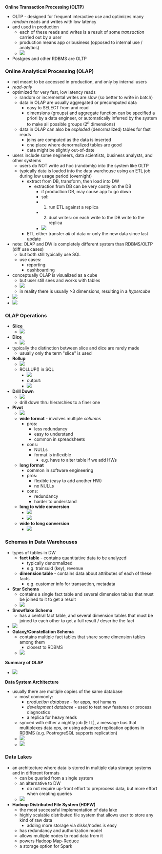 **Online Transaction Processing (OLTP)**
- OLTP - designed for frequent interactive use and optimizes many *random* reads and writes with low latency
- and used in production
  - each of these reads and writes is a result of some *transaction* carried out by a user
  - production means app or business (opposed to internal use / analytics)
  - ![](assets/2024-02-24-18-03-29.png)
- Postgres and other RDBMS are OLTP

### Online Analytical Processing (OLAP)
- not meant to be accessed in production, and only by internal users
- *read-only*
- optimized for very fast, low latency reads
  - random or incremental writes are slow (so better to write in batch)
  - data in OLAP are usually aggregated or precomputed data
    - easy to SELECT from and read
    - dimensions (groups) and aggregate function can be specified a priori by a data engineer, or automatically inferred by the system to make all possible groups ($2^n$ dimensions)
  - data in OLAP can also be *exploded* (denormalized) tables for fast reads
    - joins are computed as the data is inserted
    - one place where denormalized tables are good
    - data might be slightly out-of-date 
- users include some negineers, data scientists, business analysts, and other systems
  - users do NOT write ad hoc (randomly) into the system like OLTP
  - typically data is loaded into the data warehouse using an ETL job during low usage period (overnight)
    - extract from DB, transform, then load into DW
      - extraction from DB can be very costly on the DB
        - if production DB, may cause app to go down
        - sol:
        - 1. run ETL against a replica
        - 2. dual writes: on each write to the DB write to the replica 
        - ![](assets/2024-02-24-18-46-38.png)
    - ETL either transfer *all* of data or only the new data since last update
- note: OLAP and DW is completely different system than RDBMS/OLTP (diff use cases)
  - but both still typically use SQL
  - use cases:
    - reporting
    - dashboarding
- conceptually OLAP is visualized as a cube
  - but user still sees and works with tables
  - ![](assets/2024-02-24-18-29-05.png)
  - in reality there is usually >3 dimensions, resulting in a *hypercube*
- ![](assets/2024-02-24-18-54-35.png)
- ![](assets/2024-02-24-18-58-17.png)

### OLAP Operations
- **Slice**
  - ![](assets/2024-02-24-18-58-52.png)
- **Dice**
  - ![](assets/2024-02-24-19-03-40.png)
- typically the distinction between slice and dice are rarely made
  - usually only the term "slice" is used 
- **Rollup**
  - ![](assets/2024-02-24-19-09-56.png)
  - ROLLUP() in SQL
    - ![](assets/2024-02-24-19-13-02.png)
    - output:
    - ![](assets/2024-02-24-19-14-07.png)
- **Drill Down**
  - ![](assets/2024-02-24-19-54-25.png)
  - drill down thru hierarchies to a finer one
- **Pivot**
  - ![](assets/2024-02-24-20-01-56.png)
  - **wide format** - involves multiple *columns*
    - pros:
      - less redundancy
      - easy to understand
      - common in spreadsheets
    - cons:
      - NULLs
      - format is inflexible
        - e.g. have to alter table if we add HWs
  - **long format**
    - common in software engineering
    - pros:
      - flexible (easy to add another HW)
      - no NULLs
    - cons:
      - redundancy
      - harder to understand
  - **long to wide conversion**
    - ![](assets/2024-02-24-20-10-17.png)
    - ![](assets/2024-02-24-20-11-21.png)
  - **wide to long conversion**
    - ![](assets/2024-02-24-20-16-25.png)
  
### Schemas in Data Warehouses
- types of tables in DW
  - **fact table** - contains quantitative data to be analyzed
    - typically denormalized
    - e.g. trainsuid (key), revenue
  - **dimension table** - contains data about attributes of each of these facts
    - e.g. customer info for transaction, metadata
- **Star Schema**
  - contains a single fact table and several dimension tables that must be joined to it to get a result
  - ![](assets/2024-02-24-20-20-37.png)
- **Snowflake Schema**
  - has a central fact table, and several dimension tables that must be joined to each other to get a full result / describe the fact
- ![](assets/2024-02-24-20-22-51.png)
- **Galaxy/Constellation Schema**
  - contains multiple fact tables that share some dimension tables among them
    - closest to RDBMS
  - ![](assets/2024-02-24-20-28-31.png)

**Summary of OLAP**
- ![](assets/2024-02-24-20-54-41.png)

**Data System Architecture**
- usually there are multiple copies of the same database
  - most commonly:
    - *production database* - for apps, not humans
    - *development database* - used to test new features or process diagnostics
    - a replica for heavy reads
  - synced with either a nightly job (ETL), a message bus that multiplexes data ops, or using advanced replication options in RDBMS (e.g. PostregreSQL supports replication)
  - ![](assets/2024-02-24-21-09-57.png)
  - ![](assets/2024-02-24-21-07-42.png)

### Data Lakes
- an architecture where data is stored in multiple data storage systems and in different formats
  - can be queried from a single system
  - an alternative to DW
    - do not require up-front effort to preprocess data, but more effort when creating queries
  - ![](assets/2024-02-24-21-16-25.png)
- **Hadoop Distributed File System (HDFW)**
  - the most successful implementation of data lake
  - highly scalable distributed file system that allows user to store any kind of raw data
    - adding more storage via disks/nodes is easy
  - has redundancy and authorization model
  - allows multiple nodes to read data from it
  - powers Hadoop Map-Reduce
  - a storage option for Spark